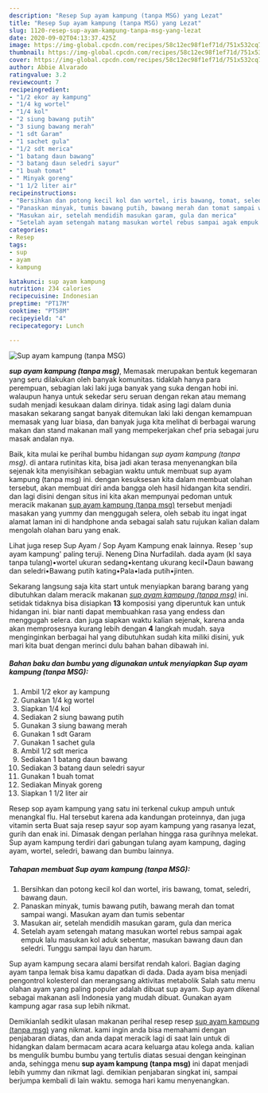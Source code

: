 ```yaml
---
description: "Resep Sup ayam kampung (tanpa MSG) yang Lezat"
title: "Resep Sup ayam kampung (tanpa MSG) yang Lezat"
slug: 1120-resep-sup-ayam-kampung-tanpa-msg-yang-lezat
date: 2020-09-02T04:13:37.425Z
image: https://img-global.cpcdn.com/recipes/58c12ec98f1ef71d/751x532cq70/sup-ayam-kampung-tanpa-msg-foto-resep-utama.jpg
thumbnail: https://img-global.cpcdn.com/recipes/58c12ec98f1ef71d/751x532cq70/sup-ayam-kampung-tanpa-msg-foto-resep-utama.jpg
cover: https://img-global.cpcdn.com/recipes/58c12ec98f1ef71d/751x532cq70/sup-ayam-kampung-tanpa-msg-foto-resep-utama.jpg
author: Abbie Alvarado
ratingvalue: 3.2
reviewcount: 7
recipeingredient:
- "1/2 ekor ay kampung"
- "1/4 kg wortel"
- "1/4 kol"
- "2 siung bawang putih"
- "3 siung bawang merah"
- "1 sdt Garam"
- "1 sachet gula"
- "1/2 sdt merica"
- "1 batang daun bawang"
- "3 batang daun seledri sayur"
- "1 buah tomat"
- " Minyak goreng"
- "1 1/2 liter air"
recipeinstructions:
- "Bersihkan dan potong kecil kol dan wortel, iris bawang, tomat, seledri, bawang daun."
- "Panaskan minyak, tumis bawang putih, bawang merah dan tomat sampai wangi. Masukan ayam dan tumis sebentar"
- "Masukan air, setelah mendidih masukan garam, gula dan merica"
- "Setelah ayam setengah matang masukan wortel rebus sampai agak empuk lalu masukan kol aduk sebentar, masukan bawang daun dan seledri. Tunggu sampai layu dan harum."
categories:
- Resep
tags:
- sup
- ayam
- kampung

katakunci: sup ayam kampung 
nutrition: 234 calories
recipecuisine: Indonesian
preptime: "PT17M"
cooktime: "PT58M"
recipeyield: "4"
recipecategory: Lunch

---
```



![Sup ayam kampung (tanpa MSG)](https://img-global.cpcdn.com/recipes/58c12ec98f1ef71d/751x532cq70/sup-ayam-kampung-tanpa-msg-foto-resep-utama.jpg)

<b><i>sup ayam kampung (tanpa msg)</i></b>, Memasak merupakan bentuk kegemaran yang seru dilakukan oleh banyak komunitas. tidaklah hanya para perempuan, sebagian laki laki juga banyak yang suka dengan hobi ini. walaupun hanya untuk sekedar seru seruan dengan rekan atau memang sudah menjadi kesukaan dalam dirinya. tidak asing lagi dalam dunia masakan sekarang sangat banyak ditemukan laki laki dengan kemampuan memasak yang luar biasa, dan banyak juga kita melihat di berbagai warung makan dan stand makanan mall yang mempekerjakan chef pria sebagai juru masak andalan nya.

Baik, kita mulai ke perihal bumbu hidangan <i>sup ayam kampung (tanpa msg)</i>. di antara rutinitas kita, bisa jadi akan terasa menyenangkan bila sejenak kita menyisihkan sebagian waktu untuk membuat sup ayam kampung (tanpa msg) ini. dengan kesuksesan kita dalam membuat olahan tersebut, akan membuat diri anda bangga oleh hasil hidangan kita sendiri. dan lagi disini dengan situs ini kita akan mempunyai pedoman untuk meracik makanan <u>sup ayam kampung (tanpa msg)</u> tersebut menjadi masakan yang yummy dan menggugah selera, oleh sebab itu ingat ingat alamat laman ini di handphone anda sebagai salah satu rujukan kalian dalam mengolah olahan baru yang enak.

Lihat juga resep Sup Ayam / Sop Ayam Kampung enak lainnya. Resep &#39;sup ayam kampung&#39; paling teruji. Neneng Dina Nurfadilah. dada ayam (kl saya tanpa tulang)•wortel ukuran sedang•kentang ukurang kecil•Daun bawang dan seledri•Bawang putih kating•Pala•lada putih•jinten.


Sekarang langsung saja kita start untuk menyiapkan barang barang yang dibutuhkan dalam meracik makanan <u><i>sup ayam kampung (tanpa msg)</i></u> ini. setidak tidaknya bisa disiapkan <b>13</b> komposisi yang diperuntuk kan untuk hidangan ini. biar nanti dapat membuahkan rasa yang endess dan menggugah selera. dan juga siapkan waktu kalian sejenak, karena anda akan memprosesnya kurang lebih dengan <b>4</b> langkah mudah. saya menginginkan berbagai hal yang dibutuhkan sudah kita miliki disini, yuk mari kita buat dengan merinci dulu bahan bahan dibawah ini.

<!--inarticleads1-->

##### Bahan baku dan bumbu yang digunakan untuk menyiapkan Sup ayam kampung (tanpa MSG):

1. Ambil 1/2 ekor ay kampung
1. Gunakan 1/4 kg wortel
1. Siapkan 1/4 kol
1. Sediakan 2 siung bawang putih
1. Gunakan 3 siung bawang merah
1. Gunakan 1 sdt Garam
1. Gunakan 1 sachet gula
1. Ambil 1/2 sdt merica
1. Sediakan 1 batang daun bawang
1. Sediakan 3 batang daun seledri sayur
1. Gunakan 1 buah tomat
1. Sediakan  Minyak goreng
1. Siapkan 1 1/2 liter air


Resep sop ayam kampung yang satu ini terkenal cukup ampuh untuk menangkal flu. Hal tersebut karena ada kandungan proteinnya, dan juga vitamin serta Buat saja resep sayur sop ayam kampung yang rasanya lezat, gurih dan enak ini. Dimasak dengan perlahan hingga rasa gurihnya melekat. Sup ayam kampung terdiri dari gabungan tulang ayam kampung, daging ayam, wortel, seledri, bawang dan bumbu lainnya. 

<!--inarticleads2-->

##### Tahapan membuat Sup ayam kampung (tanpa MSG):

1. Bersihkan dan potong kecil kol dan wortel, iris bawang, tomat, seledri, bawang daun.
1. Panaskan minyak, tumis bawang putih, bawang merah dan tomat sampai wangi. Masukan ayam dan tumis sebentar
1. Masukan air, setelah mendidih masukan garam, gula dan merica
1. Setelah ayam setengah matang masukan wortel rebus sampai agak empuk lalu masukan kol aduk sebentar, masukan bawang daun dan seledri. Tunggu sampai layu dan harum.


Sup ayam kampung secara alami bersifat rendah kalori. Bagian daging ayam tanpa lemak bisa kamu dapatkan di dada. Dada ayam bisa menjadi pengontrol kolesterol dan merangsang aktivitas metabolik Salah satu menu olahan ayam yang paling populer adalah dibuat sup ayam. Sup ayam dikenal sebagai makanan asli Indonesia yang mudah dibuat. Gunakan ayam kampung agar rasa sup lebih nikmat. 

Demikianlah sedikit ulasan makanan perihal resep resep <u>sup ayam kampung (tanpa msg)</u> yang nikmat. kami ingin anda bisa memahami dengan penjabaran diatas, dan anda dapat meracik lagi di saat lain untuk di hidangkan dalam bermacam acara acara keluarga atau kolega anda. kalian bs mengulik bumbu bumbu yang tertulis diatas sesuai dengan keinginan anda, sehingga menu <b>sup ayam kampung (tanpa msg)</b> ini dapat menjadi lebih yummy dan nikmat lagi. demikian penjabaran singkat ini, sampai berjumpa kembali di lain waktu. semoga hari kamu menyenangkan.
